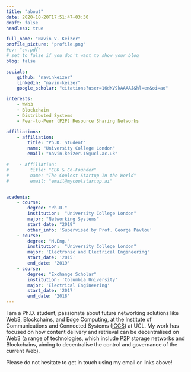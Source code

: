 ```yaml
---
title: "about"
date: 2020-10-20T17:51:47+03:30
draft: false
headless: true

full_name: "Navin V. Keizer"
profile_picture: "profile.png"
#cv: "cv.pdf"
# set to false if you don't want to show your blog
blog: false

socials:
    github: "navinkeizer"
    linkedin: "navin-keizer"
    google_scholar: "citations?user=16dKV9kAAAAJ&hl=en&oi=ao"

interests:
    - Web3
    - Blockchain
    - Distributed Systems 
    - Peer-to-Peer (P2P) Resource Sharing Networks

affiliations:
    - affiliation:
        title: "Ph.D. Student"
        name: "University College London"
        email: "navin.keizer.15@ucl.ac.uk"

#    - affiliation:
#        title: "CEO & Co-Founder"
#        name: "The Coolest Startup In the World"
#        email: "email@mycoolstartup.ai"


academia:
    - course:
        degree: "Ph.D."
        institution:  "University College London"
        major: "Networking Systems"
        start_date: "2019"
        other_info: 'Supervised by Prof. George Pavlou'
    - course:
        degree: "M.Eng."
        institution:  "University College London"
        major: 'Electronic and Electrical Engineering'
        start_date: '2015'
        end_date: '2019'
    - course:
        degree: "Exchange Scholar"
        institution: 'Columbia University'
        major: 'Electrical Engineering'
        start_date: '2017'
        end_date: '2018'
---
```


I am a Ph.D. student, passionate about future networking solutions like Web3, Blockchains, and Edge Computing, at the Institute of Communications and Connected Systems ([ICCS][1]) at UCL. My work has focused on how content delivery and retrieval can be decentralised on Web3 (a range of technologies, which include P2P storage networks and Blockchains, aiming to decentralise the control and governance of the current Web). 

Please do not hesitate to get in touch using my email or links above!


[1]: https://www.ucl.ac.uk/iccs/navin-keizer